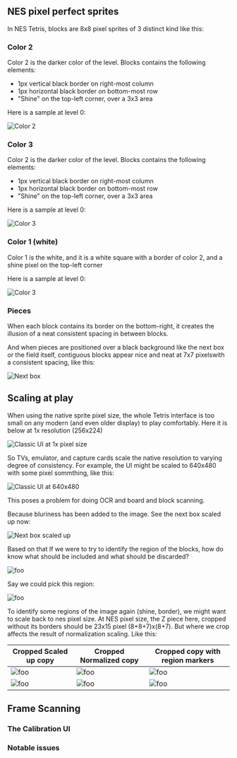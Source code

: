 

## NES pixel perfect sprites

In NES Tetris, blocks are 8x8 pixel sprites of 3 distinct kind like this:

### Color 2

Color 2 is the darker color of the level. Blocks contains the following elements:
* 1px vertical black border on right-most column
* 1px horizontal black border on bottom-most row
* "Shine" on the top-left corner, over a 3x3 area

Here is a sample at level 0:

![Color 2](./color2.png)

### Color 3

Color 2 is the darker color of the level. Blocks contains the following elements:
* 1px vertical black border on right-most column
* 1px horizontal black border on bottom-most row
* "Shine" on the top-left corner, over a 3x3 area

Here is a sample at level 0:

![Color 3](./color3.png)

### Color 1 (white)

Color 1 is the white, and it is a white square with a border of color 2, and a shine pixel on the top-left corner

Here is a sample at level 0:

![Color 3](./color1.png)


### Pieces

When each block contains its border on the bottom-right, it creates the illusion of a neat consistent spacing in between blocks.

And when pieces are positioned over a black background like the next box or the field itself, contiguous blocks appear nice and neat at 7x7 pixelswith a consistent spacing, like this:

![Next box](./next.png)


## Scaling at play

When using the native sprite pixel size, the whole Tetris interface is too small on any modern (and even older display) to play comfortably. Here it is below at 1x resolution (256x224)

![Classic UI at 1x pixel size](./classic_1x.png)


So TVs, emulator, and capture cards scale the native resolution to varying degree of consistency. For example, the UI might be scaled to 640x480 with some pixel sommthing, like this:

![Classic UI at 640x480](./classic_640x480.png)

This poses a problem for doing OCR and board and block scanning.

Because bluriness has been added to the image. See the next box scaled up now:

![Next box scaled up](./next_scaled_up.png)

Based on that If we were to try to identify the region of the blocks, how do know what should be included and what should be discarded?

![foo](./what_to_crop.png)

Say we could pick this region:

![foo](./next_cropped_area.png)

To identify some regions of the image again (shine, border), we might want to scale back to nes pixel size. At NES pixel size, the Z piece here, cropped without its borders should be 23x15 pixel (8+8+7)x(8+7). But where we crop affects the result of normalization scaling. Like this:

Cropped Scaled up copy | Cropped Normalized copy | Cropped copy with region markers
---------------------- | ----------------------- | -----------------------
![foo](./next_crop_1.png) | ![foo](./next_normalized_1.png) | ![foo](./next_normalized_1_w_markers.png)
![foo](./next_crop_2.png) | ![foo](./next_normalized_2.png) | ![foo](./next_normalized_2_w_markers.png)


## Frame Scanning

### The Calibration UI

### Notable issues


